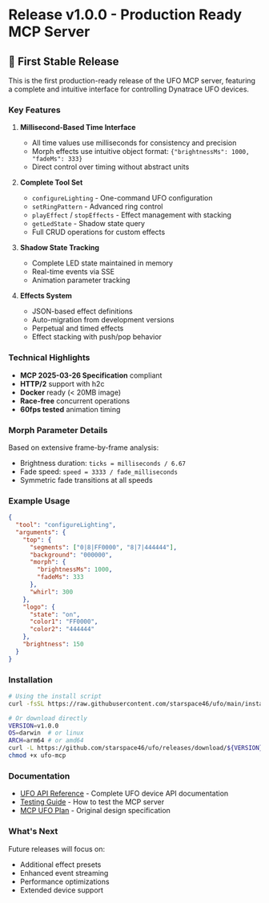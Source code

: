 # Release v1.0.0 - Production Ready MCP Server

## 🎉 First Stable Release

This is the first production-ready release of the UFO MCP server, featuring a complete and intuitive interface for controlling Dynatrace UFO devices.

### Key Features

1. **Millisecond-Based Time Interface**
   - All time values use milliseconds for consistency and precision
   - Morph effects use intuitive object format: `{"brightnessMs": 1000, "fadeMs": 333}`
   - Direct control over timing without abstract units

2. **Complete Tool Set**
   - `configureLighting` - One-command UFO configuration
   - `setRingPattern` - Advanced ring control
   - `playEffect` / `stopEffects` - Effect management with stacking
   - `getLedState` - Shadow state query
   - Full CRUD operations for custom effects

3. **Shadow State Tracking**
   - Complete LED state maintained in memory
   - Real-time events via SSE
   - Animation parameter tracking

4. **Effects System**
   - JSON-based effect definitions
   - Auto-migration from development versions
   - Perpetual and timed effects
   - Effect stacking with push/pop behavior

### Technical Highlights

- **MCP 2025-03-26 Specification** compliant
- **HTTP/2** support with h2c
- **Docker** ready (< 20MB image)
- **Race-free** concurrent operations
- **60fps tested** animation timing

### Morph Parameter Details

Based on extensive frame-by-frame analysis:
- Brightness duration: `ticks = milliseconds / 6.67`
- Fade speed: `speed = 3333 / fade_milliseconds`
- Symmetric fade transitions at all speeds

### Example Usage

```json
{
  "tool": "configureLighting",
  "arguments": {
    "top": {
      "segments": ["0|8|FF0000", "8|7|444444"],
      "background": "000000",
      "morph": {
        "brightnessMs": 1000,
        "fadeMs": 333
      },
      "whirl": 300
    },
    "logo": {
      "state": "on",
      "color1": "FF0000",
      "color2": "444444"
    },
    "brightness": 150
  }
}
```

### Installation

```bash
# Using the install script
curl -fsSL https://raw.githubusercontent.com/starspace46/ufo/main/install.sh | bash

# Or download directly
VERSION=v1.0.0
OS=darwin  # or linux
ARCH=arm64 # or amd64
curl -L https://github.com/starspace46/ufo/releases/download/${VERSION}/ufo-mcp-${OS}-${ARCH} -o ufo-mcp
chmod +x ufo-mcp
```

### Documentation

- [UFO API Reference](UFO_API_REFERENCE.md) - Complete UFO device API documentation
- [Testing Guide](TESTING.md) - How to test the MCP server
- [MCP UFO Plan](MCP_UFO_PLAN.md) - Original design specification

### What's Next

Future releases will focus on:
- Additional effect presets
- Enhanced event streaming
- Performance optimizations
- Extended device support
